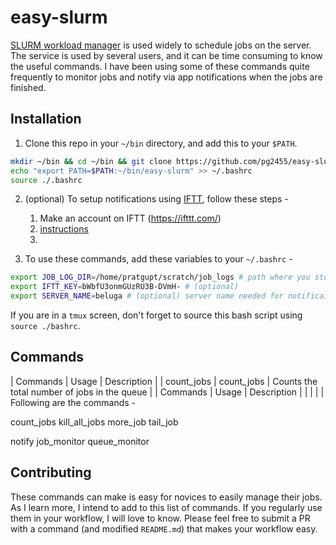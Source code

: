 # easy-slurm

[SLURM workload manager](https://en.wikipedia.org/wiki/Slurm_Workload_Manager) is used widely to schedule jobs on the server.
The service is used by several users, and it can be time consuming to know the useful commands.
I have been using some of these commands quite frequently to monitor jobs and notify via app notifications when the jobs are finished.


## Installation


1. Clone this repo in your `~/bin` directory, and add this to your `$PATH`.

```bash
mkdir ~/bin && cd ~/bin && git clone https://github.com/pg2455/easy-slurm.git && cd ~
echo "export PATH=$PATH:~/bin/easy-slurm" >> ~/.bashrc
source ./.bashrc
```

2. (optional) To setup notifications using [IFTT](https://ifttt.com/), follow these steps -
    1. Make an account on IFTT (https://ifttt.com/)
    2. [instructions](https://sungkhum.medium.com/how-to-easily-push-notifications-to-your-phone-from-a-micropython-device-21d39968e05c)
    3.

1. To use these commands, add these variables to your `~/.bashrc` -

```bash
export JOB_LOG_DIR=/home/pratgupt/scratch/job_logs # path where you store your logs. check `more_jobs` for its usage.
export IFTT_KEY=bWbfU3onmGUzRU3B-DVmH- # (optional)
export SERVER_NAME=beluga # (optional) server name needed for notificaitons. Its useful if you are pushing notifications from several servers.
```

If you are in a `tmux` screen, don't forget to source this bash script using `source ./bashrc`.

## Commands


| Commands          | Usage               | Description         |
| count_jobs        | count_jobs          | Counts the total number of jobs in the queue         |
| Commands          | Usage               | Description         |
|   |   |   |
Following are the commands -

count_jobs
kill_all_jobs
more_job
tail_job


notify
job_monitor
queue_monitor

## Contributing

These commands can make is easy for novices to easily manage their jobs.
As I learn more, I intend to add to this list of commands.
If you regularly use them in your workflow, I will love to know.
Please feel free to submit a PR with a command (and modified `README.md`) that makes your workflow easy.
